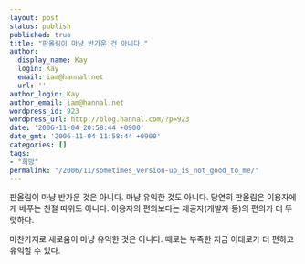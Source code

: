 ```yaml
---
layout: post
status: publish
published: true
title: "판올림이 마냥 반가운 건 아니다."
author:
  display_name: Kay
  login: Kay
  email: iam@hannal.net
  url: ''
author_login: Kay
author_email: iam@hannal.net
wordpress_id: 923
wordpress_url: http://blog.hannal.com/?p=923
date: '2006-11-04 20:58:44 +0900'
date_gmt: '2006-11-04 11:58:44 +0900'
categories: []
tags:
- "희망"
permalink: "/2006/11/sometimes_version-up_is_not_good_to_me/"
---
```

<p>판올림이 마냥 반가운 것은 아니다. 마냥 유익한 것도 아니다. 당연히 판올림은 이용자에게 베푸는 친절 따위도 아니다. 이용자의 편의보다는 제공자(개발자 등)의 편의가 더 뚜렷하다.</p>
<p>마찬가지로 새로움이 마냥 유익한 것은 아니다. 때로는 부족한 지금 이대로가 더 편하고 유익할 수 있다.</p>
